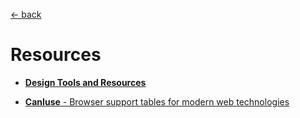 [&larr; back](./README.md)

# Resources

- [**Design Tools and Resources**](./7-design/design-resources.md)

- [**CanIuse** - Browser support tables for modern web technologies](https://caniuse.com/)

<br>
